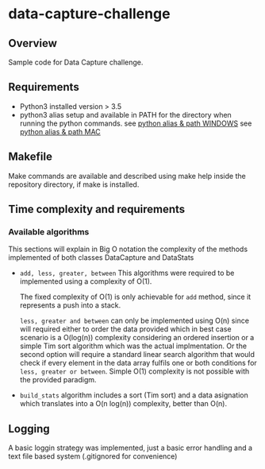 # data-capture-challenge

## Overview
  Sample code for Data Capture challenge.

## Requirements
- Python3 installed version > 3.5
- python3 alias setup and available in PATH for the directory when running the python commands.
  see [python alias & path WINDOWS](https://docs.python.org/es/3/using/windows.html)
  see [python alias & path MAC](https://docs.python.org/es/3/using/mac.html)


## Makefile
  Make commands are available and described using make help inside the repository directory, if make is installed.

## Time complexity and requirements

### Available algorithms
  This sections will explain in Big O notation the complexity of the methods implemented of both classes
  DataCapture and DataStats

- `add, less, greater, between`
  This algorithms were required to be implemented using a complexity of O(1).

  The fixed complexity of O(1) is only achievable for `add` method, since it represents a push into a stack.

  `less, greater and between` can only be implemented using O(n) since will required either to order the data provided
  which in best case scenario is a O(log(n)) complexity considering an ordered insertion or a simple Tim sort algorithm
  which was the actual implmentation.
  Or the second option will require a standard linear search algorithm that would check if every element in the data
  array fulfils one or both conditions for `less, greater or between`.
  Simple O(1) complexity is not possible with the provided paradigm.

- `build_stats` algorithm includes a sort (Tim sort) and a data asignation which translates into a
  O(n log(n)) complexity, better than O(n).


## Logging
  A basic loggin strategy was implemented, just a basic error handling and a text file based system
  (.gitignored for convenience)
